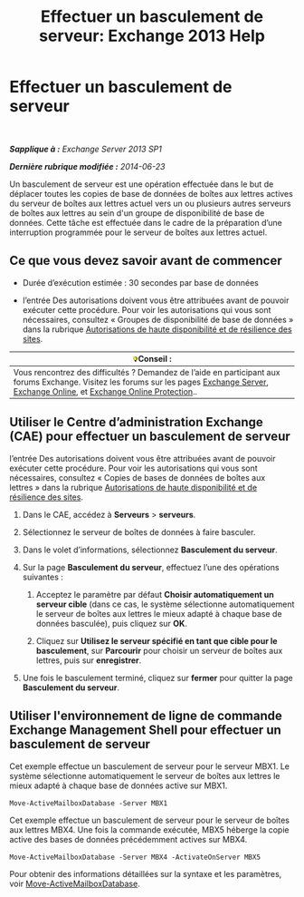 ﻿---
title: 'Effectuer un basculement de serveur: Exchange 2013 Help'
TOCTitle: Effectuer un basculement de serveur
ms:assetid: ffcefd56-b0a0-4229-9011-fff4197b7c74
ms:mtpsurl: https://technet.microsoft.com/fr-fr/library/Dd298187(v=EXCHG.150)
ms:contentKeyID: 62523889
ms.date: 05/23/2018
mtps_version: v=EXCHG.150
ms.translationtype: MT
---

# Effectuer un basculement de serveur

 

_**Sapplique à :** Exchange Server 2013 SP1_

_**Dernière rubrique modifiée :** 2014-06-23_

Un basculement de serveur est une opération effectuée dans le but de déplacer toutes les copies de base de données de boîtes aux lettres actives du serveur de boîtes aux lettres actuel vers un ou plusieurs autres serveurs de boîtes aux lettres au sein d'un groupe de disponibilité de base de données. Cette tâche est effectuée dans le cadre de la préparation d’une interruption programmée pour le serveur de boîtes aux lettres actuel.

## Ce que vous devez savoir avant de commencer

  - Durée d’exécution estimée : 30 secondes par base de données

  - l’entrée Des autorisations doivent vous être attribuées avant de pouvoir exécuter cette procédure. Pour voir les autorisations qui vous sont nécessaires, consultez « Groupes de disponibilité de base de données » dans la rubrique [Autorisations de haute disponibilité et de résilience des sites](high-availability-and-site-resilience-permissions-exchange-2013-help.md).

<table>
<thead>
<tr class="header">
<th><img src="images/Bb125224.tip(EXCHG.150).gif" title="Conseil" alt="Conseil" />Conseil :</th>
</tr>
</thead>
<tbody>
<tr class="odd">
<td>Vous rencontrez des difficultés ? Demandez de l’aide en participant aux forums Exchange. Visitez les forums sur les pages <a href="https://go.microsoft.com/fwlink/p/?linkid=60612">Exchange Server</a>, <a href="https://go.microsoft.com/fwlink/p/?linkid=267542">Exchange Online</a>, et <a href="https://go.microsoft.com/fwlink/p/?linkid=285351">Exchange Online Protection</a>..</td>
</tr>
</tbody>
</table>


## Utiliser le Centre d’administration Exchange (CAE) pour effectuer un basculement de serveur

l’entrée Des autorisations doivent vous être attribuées avant de pouvoir exécuter cette procédure. Pour voir les autorisations qui vous sont nécessaires, consultez « Copies de bases de données de boîtes aux lettres » dans la rubrique [Autorisations de haute disponibilité et de résilience des sites](high-availability-and-site-resilience-permissions-exchange-2013-help.md).

1.  Dans le CAE, accédez à **Serveurs** \> **serveurs**.

2.  Sélectionnez le serveur de boîtes de données à faire basculer.

3.  Dans le volet d’informations, sélectionnez **Basculement du serveur**.

4.  Sur la page **Basculement du serveur**, effectuez l’une des opérations suivantes :
    
    1.  Acceptez le paramètre par défaut **Choisir automatiquement un serveur cible** (dans ce cas, le système sélectionne automatiquement le serveur de boîtes aux lettres le mieux adapté à chaque base de données basculée), puis cliquez sur **OK**.
    
    2.  Cliquez sur **Utilisez le serveur spécifié en tant que cible pour le basculement**, sur **Parcourir** pour choisir un serveur de boîtes aux lettres, puis sur **enregistrer**.

5.  Une fois le basculement terminé, cliquez sur **fermer** pour quitter la page **Basculement du serveur**.

## Utiliser l'environnement de ligne de commande Exchange Management Shell pour effectuer un basculement de serveur

Cet exemple effectue un basculement de serveur pour le serveur MBX1. Le système sélectionne automatiquement le serveur de boîtes aux lettres le mieux adapté à chaque base de données active sur MBX1.

    Move-ActiveMailboxDatabase -Server MBX1

Cet exemple effectue un basculement de serveur pour le serveur de boîtes aux lettres MBX4. Une fois la commande exécutée, MBX5 héberge la copie active des bases de données précédemment actives sur MBX4.

    Move-ActiveMailboxDatabase -Server MBX4 -ActivateOnServer MBX5

Pour obtenir des informations détaillées sur la syntaxe et les paramètres, voir [Move-ActiveMailboxDatabase](https://technet.microsoft.com/fr-fr/library/dd298068\(v=exchg.150\)).

